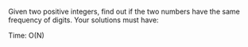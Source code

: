 Given two positive integers, find out if the two numbers have the same frequency of digits. Your solutions must have:

Time: O(N)